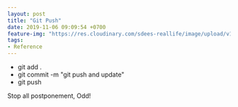 ```yaml
---
layout: post
title: "Git Push"
date: 2019-11-06 09:09:54 +0700
feature-img: "https://res.cloudinary.com/sdees-reallife/image/upload/v1555658919/sample_feature_img.png"
tags:
- Reference
---
```

- git add .
- git commit -m "git push and update"
- git push

<i class="fa fa-child" style="color:plum"></i>

Stop all postponement, Odd!
